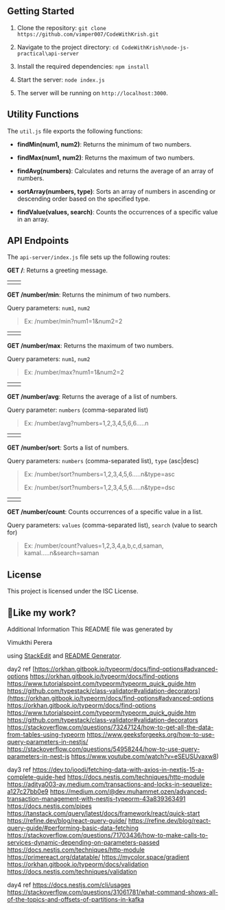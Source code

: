 ## Getting Started

1. Clone the repository: `git clone https://github.com/vimper007/CodeWithKrish.git`

2. Navigate to the project directory: `cd CodeWithKrish\node-js-practical\api-server`

3. Install the required dependencies: `npm install`

4. Start the server: `node index.js`

5. The server will be running on `http://localhost:3000`.

## Utility Functions

The `util.js` file exports the following functions:

- **findMin(num1, num2)**: Returns the minimum of two numbers.

- **findMax(num1, num2)**: Returns the maximum of two numbers.

- **findAvg(numbers)**: Calculates and returns the average of an array of numbers.

- **sortArray(numbers, type)**: Sorts an array of numbers in ascending or descending order based on the specified type.

- **findValue(values, search)**: Counts the occurrences of a specific value in an array.

## API Endpoints

The `api-server/index.js` file sets up the following routes:

**GET /**: Returns a greeting message.

|     |     |
| --- | --- |
|     |     |

**GET /number/min**: Returns the minimum of two numbers.

Query parameters: `num1`, `num2`

> Ex: /number/min?num1=1&num2=2

|     |     |
| --- | --- |
|     |     |

**GET /number/max**: Returns the maximum of two numbers.

Query parameters: `num1`, `num2`

> Ex: /number/max?num1=1&num2=2

|     |     |
| --- | --- |
|     |     |

**GET /number/avg**: Returns the average of a list of numbers.

Query parameter: `numbers` (comma-separated list)

> Ex: /number/avg?numbers=1,2,3,4,5,6,6.....n

|     |     |
| --- | --- |
|     |     |

**GET /number/sort**: Sorts a list of numbers.

Query parameters: `numbers` (comma-separated list), `type` (asc|desc)

> Ex: /number/sort?numbers=1,2,3,4,5,6.....n&type=asc
>
> Ex: /number/sort?numbers=1,2,3,4,5,6.....n&type=dsc

|     |     |
| --- | --- |
|     |     |

**GET /number/count**: Counts occurrences of a specific value in a list.

Query parameters: `values` (comma-separated list), `search` (value to search for)

> Ex: /number/count?values=1,2,3,4,a,b,c,d,saman,
> kamal.....n&search=saman

## License

This project is licensed under the ISC License.

## 💖Like my work?

Additional Information This README file was generated by

Vimukthi Perera

using [StackEdit](<[https://stackedit.io/app#](https://stackedit.io/app#)>) and [README Generator](<[https://readme-gen.vercel.app/app](https://readme-gen.vercel.app/app)>).

day2 ref
[https://orkhan.gitbook.io/typeorm/docs/find-options#advanced-options
https://orkhan.gitbook.io/typeorm/docs/find-options
https://www.tutorialspoint.com/typeorm/typeorm_quick_guide.htm
https://github.com/typestack/class-validator#validation-decorators](https://orkhan.gitbook.io/typeorm/docs/find-options#advanced-options
https://orkhan.gitbook.io/typeorm/docs/find-options
https://www.tutorialspoint.com/typeorm/typeorm_quick_guide.htm
https://github.com/typestack/class-validator#validation-decorators
https://stackoverflow.com/questions/73247124/how-to-get-all-the-data-from-tables-using-typeorm
https://www.geeksforgeeks.org/how-to-use-query-parameters-in-nestjs/
https://stackoverflow.com/questions/54958244/how-to-use-query-parameters-in-nest-js
https://www.youtube.com/watch?v=eSEUSUvaxw8)

day3 ref
https://dev.to/joodi/fetching-data-with-axios-in-nextjs-15-a-complete-guide-hed
https://docs.nestjs.com/techniques/http-module
https://aditya003-ay.medium.com/transactions-and-locks-in-sequelize-a127c27bb0e9
https://medium.com/@dev.muhammet.ozen/advanced-transaction-management-with-nestjs-typeorm-43a839363491
https://docs.nestjs.com/pipes
https://tanstack.com/query/latest/docs/framework/react/quick-start
https://refine.dev/blog/react-query-guide/
https://refine.dev/blog/react-query-guide/#performing-basic-data-fetching
https://stackoverflow.com/questions/71703436/how-to-make-calls-to-services-dynamic-depending-on-parameters-passed
https://docs.nestjs.com/techniques/http-module
https://primereact.org/datatable/
https://mycolor.space/gradient
https://orkhan.gitbook.io/typeorm/docs/validation
https://docs.nestjs.com/techniques/validation




day4 ref
https://docs.nestjs.com/cli/usages
https://stackoverflow.com/questions/31061781/what-command-shows-all-of-the-topics-and-offsets-of-partitions-in-kafka

